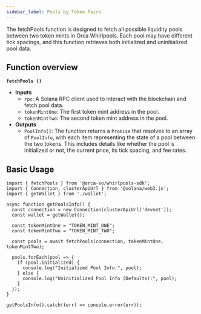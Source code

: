 ```yaml
---
sidebar_label: Pools by Token Pairs
---
```


The fetchPools function is designed to fetch all possible liquidity pools between two token mints in Orca Whirlpools. Each pool may have different tick spacings, and this function retrieves both initialized and uninitialized pool data.

## Function overview
**`fetchPools ()`**
- **Inputs**
    - `rpc`: A Solana RPC client used to interact with the blockchain and fetch pool data.
    - `tokenMintOne`: The first token mint address in the pool.
    - `tokenMintTwo`: The second token mint address in the pool.
- **Outputs**
    - `PoolInfo[]`: The function returns a `Promise` that resolves to an array of `PoolInfo`, with each item representing the state of a pool between the two tokens. This includes details like whether the pool is initialized or not, the current price, its tick spacing, and fee rates.

## Basic Usage

```tsx title="getSplashPool.ts"
import { fetchPools } from '@orca-so/whirlpools-sdk';
import { Connection, clusterApiUrl } from '@solana/web3.js';
import { getWallet } from './wallet';

async function getPoolsInfo() {
  const connection = new Connection(clusterApiUrl('devnet'));
  const wallet = getWallet();

  const tokenMintOne = "TOKEN_MINT_ONE";  
  const tokenMintTwo = "TOKEN_MINT_TWO"; 

  const pools = await fetchPools(connection, tokenMintOne, tokenMintTwo);

  pools.forEach(pool => {
    if (pool.initialized) {
      console.log("Initialized Pool Info:", pool);
    } else {
      console.log("Uninitialized Pool Info (Defaults):", pool);
    }
  });
}

getPoolsInfo().catch((err) => console.error(err));
```
